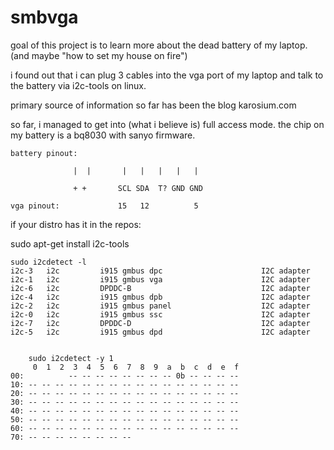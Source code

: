 # smbvga

goal of this project is to learn more about the dead battery of my laptop. (and maybe "how to set my house on fire")

i found out that i can plug 3 cables into the vga port of my laptop and talk to the battery via i2c-tools on linux.

primary source of information so far has been the blog karosium.com 

so far, i managed to get into (what i believe is) full access mode.
the chip on my battery is a bq8030 with sanyo firmware.

	battery pinout:

                  |  |       |   |   |   |   | 
                 
                  + +       SCL SDA  T? GND GND

	vga pinout:             15   12          5 




if your distro has it in the repos: 

sudo apt-get install i2c-tools



	sudo i2cdetect -l
	i2c-3	i2c       	i915 gmbus dpc                  	I2C adapter
	i2c-1	i2c       	i915 gmbus vga                  	I2C adapter
	i2c-6	i2c       	DPDDC-B                         	I2C adapter
	i2c-4	i2c       	i915 gmbus dpb                  	I2C adapter
	i2c-2	i2c       	i915 gmbus panel                	I2C adapter
	i2c-0	i2c       	i915 gmbus ssc                  	I2C adapter
	i2c-7	i2c       	DPDDC-D                         	I2C adapter
	i2c-5	i2c       	i915 gmbus dpd                  	I2C adapter
	
	
		sudo i2cdetect -y 1
	     0  1  2  3  4  5  6  7  8  9  a  b  c  d  e  f
	00:          -- -- -- -- -- -- -- -- 0b -- -- -- -- 
	10: -- -- -- -- -- -- -- -- -- -- -- -- -- -- -- -- 
	20: -- -- -- -- -- -- -- -- -- -- -- -- -- -- -- -- 
	30: -- -- -- -- -- -- -- -- -- -- -- -- -- -- -- -- 
	40: -- -- -- -- -- -- -- -- -- -- -- -- -- -- -- -- 
	50: -- -- -- -- -- -- -- -- -- -- -- -- -- -- -- -- 
	60: -- -- -- -- -- -- -- -- -- -- -- -- -- -- -- -- 
	70: -- -- -- -- -- -- -- --
	

